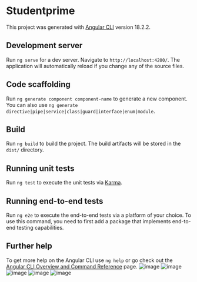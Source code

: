 # Studentprime

This project was generated with [Angular CLI](https://github.com/angular/angular-cli) version 18.2.2.

## Development server

Run `ng serve` for a dev server. Navigate to `http://localhost:4200/`. The application will automatically reload if you change any of the source files.

## Code scaffolding

Run `ng generate component component-name` to generate a new component. You can also use `ng generate directive|pipe|service|class|guard|interface|enum|module`.

## Build

Run `ng build` to build the project. The build artifacts will be stored in the `dist/` directory.

## Running unit tests

Run `ng test` to execute the unit tests via [Karma](https://karma-runner.github.io).

## Running end-to-end tests



Run `ng e2e` to execute the end-to-end tests via a platform of your choice. To use this command, you need to first add a package that implements end-to-end testing capabilities.

## Further help

To get more help on the Angular CLI use `ng help` or go check out the [Angular CLI Overview and Command Reference](https://angular.dev/tools/cli) page.
![image](https://github.com/user-attachments/assets/b6c0a2c5-875c-4096-a673-dc87c8524eb6)
![image](https://github.com/user-attachments/assets/a16bf3b2-2bb6-4410-bab5-d9dbad84e747)
![image](https://github.com/user-attachments/assets/b9c703e7-ed8f-4f56-b048-3b48e513c9c0)
![image](https://github.com/user-attachments/assets/8466aedb-2ef4-411f-a83d-8ebc505b2555)
![image](https://github.com/user-attachments/assets/ac4b436b-5a77-4347-884d-012ef3015b71)


